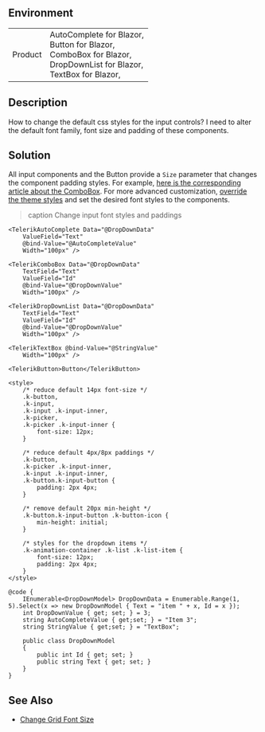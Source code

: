 
## Environment

<table>
<tbody>
<tr>
<td>Product</td>
<td>
AutoComplete for Blazor, <br />
Button for Blazor, <br />
ComboBox for Blazor, <br />
DropDownList for Blazor, <br />
TextBox for Blazor, <br />
</td>
</tr>
</tbody>
</table>

## Description

How to change the default css styles for the input controls? I need to alter the default font family, font size and padding of these components.

## Solution

All input components and the Button provide a `Size` parameter that changes the component padding styles. For example, [here is the corresponding article about the ComboBox](slug:combobox-appearance). For more advanced customization, [override the theme styles](slug:themes-override) and set the desired font styles to the components.

>caption Change input font styles and paddings

````RAZOR
<TelerikAutoComplete Data="@DropDownData"
    ValueField="Text"
    @bind-Value="@AutoCompleteValue"
    Width="100px" />

<TelerikComboBox Data="@DropDownData"
    TextField="Text"
    ValueField="Id"
    @bind-Value="@DropDownValue"
    Width="100px" />

<TelerikDropDownList Data="@DropDownData"
    TextField="Text"
    ValueField="Id"
    @bind-Value="@DropDownValue"
    Width="100px" />

<TelerikTextBox @bind-Value="@StringValue"
    Width="100px" />

<TelerikButton>Button</TelerikButton>

<style>
    /* reduce default 14px font-size */
    .k-button,
    .k-input,
    .k-input .k-input-inner,
    .k-picker,
    .k-picker .k-input-inner {
        font-size: 12px;
    }
    
    /* reduce default 4px/8px paddings */
    .k-button,
    .k-picker .k-input-inner,
    .k-input .k-input-inner,
    .k-button.k-input-button {
        padding: 2px 4px;
    }

    /* remove default 20px min-height */
    .k-button.k-input-button .k-button-icon {
        min-height: initial;
    }

    /* styles for the dropdown items */
    .k-animation-container .k-list .k-list-item {
        font-size: 12px;
        padding: 2px 4px;
    }
</style>

@code {
    IEnumerable<DropDownModel> DropDownData = Enumerable.Range(1, 5).Select(x => new DropDownModel { Text = "item " + x, Id = x });
    int DropDownValue { get; set; } = 3;
    string AutoCompleteValue { get;set; } = "Item 3";
    string StringValue { get;set; } = "TextBox";

    public class DropDownModel
    {
        public int Id { get; set; }
        public string Text { get; set; }
    }
}
````

## See Also

* [Change Grid Font Size](slug:grid-kb-change-font-size)
